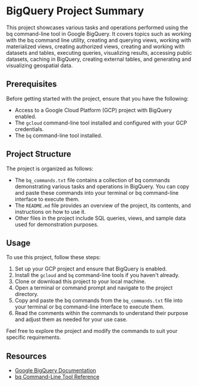 # BigQuery Project Summary

This project showcases various tasks and operations performed using the bq command-line tool in Google BigQuery. It covers topics such as working with the bq command line utility, creating and querying views, working with materialized views, creating authorized views, creating and working with datasets and tables, executing queries, visualizing results, accessing public datasets, caching in BigQuery, creating external tables, and generating and visualizing geospatial data.

## Prerequisites

Before getting started with the project, ensure that you have the following:

- Access to a Google Cloud Platform (GCP) project with BigQuery enabled.
- The `gcloud` command-line tool installed and configured with your GCP credentials.
- The `bq` command-line tool installed.

## Project Structure

The project is organized as follows:

- The `bq_commands.txt` file contains a collection of bq commands demonstrating various tasks and operations in BigQuery. You can copy and paste these commands into your terminal or bq command-line interface to execute them.
- The `README.md` file provides an overview of the project, its contents, and instructions on how to use it.
- Other files in the project include SQL queries, views, and sample data used for demonstration purposes.

## Usage

To use this project, follow these steps:

1. Set up your GCP project and ensure that BigQuery is enabled.
2. Install the `gcloud` and `bq` command-line tools if you haven't already.
3. Clone or download this project to your local machine.
4. Open a terminal or command prompt and navigate to the project directory.
5. Copy and paste the bq commands from the `bq_commands.txt` file into your terminal or bq command-line interface to execute them.
6. Read the comments within the commands to understand their purpose and adjust them as needed for your use case.

Feel free to explore the project and modify the commands to suit your specific requirements.

## Resources

- [Google BigQuery Documentation](https://cloud.google.com/bigquery/docs)
- [bq Command-Line Tool Reference](https://cloud.google.com/bigquery/docs/bq-command-line-tool)

 